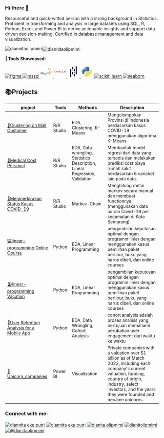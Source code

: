 ### Hi there 👋

Resourceful and quick-witted person with a strong background in Statistics. Proficient in transforming and analysis in large datasets using SQL, R, Python, Excel, and Power BI to derive actionable insights and support data-driven decision-making. Certified in database management and data visualization.


<p><img align="left" src="https://github-readme-stats.vercel.app/api/top-langs?username=diannitaolipmimi&show_icons=true&locale=en&layout=compact" alt="diannitaolipmimi" /></p>


<p><img align="center" src="https://github-readme-streak-stats.herokuapp.com/?user=diannitaolipmimi&" alt="diannitaolipmimi" /></p>


**📑Tools Showcased:**

<p align="left"> <a href="https://www.figma.com/" target="_blank" rel="noreferrer"> <img src="https://www.vectorlogo.zone/logos/figma/figma-icon.svg" alt="figma" width="40" height="40"/> </a> <a href="https://www.microsoft.com/en-us/sql-server" target="_blank" rel="noreferrer"> <img src="https://www.svgrepo.com/show/303229/microsoft-sql-server-logo.svg" alt="mssql" width="40" height="40"/> </a> <a href="https://www.mysql.com/" target="_blank" rel="noreferrer"> <img src="https://raw.githubusercontent.com/devicons/devicon/master/icons/mysql/mysql-original-wordmark.svg" alt="mysql" width="40" height="40"/> </a> <a href="https://www.oracle.com/" target="_blank" rel="noreferrer"> <img src="https://raw.githubusercontent.com/devicons/devicon/master/icons/oracle/oracle-original.svg" alt="oracle" width="40" height="40"/> </a> <a href="https://pandas.pydata.org/" target="_blank" rel="noreferrer"> <img src="https://raw.githubusercontent.com/devicons/devicon/2ae2a900d2f041da66e950e4d48052658d850630/icons/pandas/pandas-original.svg" alt="pandas" width="40" height="40"/> </a> <a href="https://www.python.org" target="_blank" rel="noreferrer"> <img src="https://raw.githubusercontent.com/devicons/devicon/master/icons/python/python-original.svg" alt="python" width="40" height="40"/> </a> <a href="https://scikit-learn.org/" target="_blank" rel="noreferrer"> <img src="https://upload.wikimedia.org/wikipedia/commons/0/05/Scikit_learn_logo_small.svg" alt="scikit_learn" width="40" height="40"/> </a> <a href="https://seaborn.pydata.org/" target="_blank" rel="noreferrer"> <img src="https://seaborn.pydata.org/_images/logo-mark-lightbg.svg" alt="seaborn" width="40" height="40"/> </a> </p>

## 📚Projects

| project                                                                                            | Tools      | Methods                                                                    | Description                                                                                                                                                                                                                   |
| -------------------------------------------------------------------------------------------------- | ---------- | -------------------------------------------------------------------------- | ----------------------------------------------------------------------------------------------------------------------------------------------------------------------------------------------------------------------------- |
| [🛒Clustering on Mall Customer](https://github.com/DiannitaOlipmimi/Clustering_on_Mall_Customer)     | R/R Studio | EDA, Clustering, K-Means                                                   | Mengelompokan Provinsi di Indonesia berdasarkan kasus COVID-19 menggunakan algoritma K-Means                                                                                                                                  |
| [💊Medical Cost Personal](https://github.com/DiannitaOlipmimi/Regression_on_medical_cost)            | R/R Studio | EDA, Data wrangling, Statistics Description, Linear Regression, Validation | Membantuk model regresi dari data yang tersedia dan melakukan prediksi cost biaya rumah sakit berdasarkan 6 variabel lain pada data.                                                                                          |
| [🦠Memperkirakan Status Kasus COVID-19](https://github.com/DiannitaOlipmimi/Markov-chain)            | R/R Studio | Markov-Chain                                                               | Menghitung rantai markov secara manual dan membuat functionnya (menggunakan data harian Covid-19 per kecamatan di Kota Semarang)                                                                                              |
| [💻linear-programming Online Course](https://github.com/DiannitaOlipmimi/Linear_Programming_Example) | Python     | EDA, Linear Programming                                                    | pengambilan keputusan optimal dengan programm linier dengan menggunakan kasus pemilihan paket berlibur, buku yang harus dibeli, dan online courses                                                                            |
| [🏖️linear-programming Vacation](https://github.com/DiannitaOlipmimi/Linear_Programming_Example)      | Python     | EDA, Linear Programming                                                    | pengambilan keputusan optimal dengan programm linier dengan menggunakan kasus pemilihan paket berlibur, buku yang harus dibeli, dan online courses                                                                            |
| [📱User Retention Analysis for a Mobile App](https://github.com/DiannitaOlipmimi/Cohort_analysis)    | Python     | EDA, Data Wrangling, Cohort Analysis                                       | cohort analysis adalah proses analisis yang bertujuan memahami perubahan user engagement dari waktu ke waktu                                                                                                                  |
| [🦄Unicorn_companies](https://github.com/DiannitaOlipmimi/Unicorn_companies)                         | Power BI   | Visualization                                                              | Private companies with a valuation over $1 billion as of March 2022, including each company's current valuation, funding, country of origin, industry, select investors, and the years they were founded and became unicorns. |

<h3 align="left">Connect with me:</h3>
<p align="left">
<a href="https://linkedin.com/in/diannita eka putri" target="blank"><img align="center" src="https://raw.githubusercontent.com/rahuldkjain/github-profile-readme-generator/master/src/images/icons/Social/linked-in-alt.svg" alt="diannita eka putri" height="30" width="40" /></a>
<a href="https://kaggle.com/diannita eka putri" target="blank"><img align="center" src="https://raw.githubusercontent.com/rahuldkjain/github-profile-readme-generator/master/src/images/icons/Social/kaggle.svg" alt="diannita eka putri" height="30" width="40" /></a>
<a href="https://fb.com/dianita olipmimi" target="blank"><img align="center" src="https://raw.githubusercontent.com/rahuldkjain/github-profile-readme-generator/master/src/images/icons/Social/facebook.svg" alt="dianita olipmimi" height="30" width="40" /></a>
<a href="https://instagram.com/dianitolipmimi" target="blank"><img align="center" src="https://raw.githubusercontent.com/rahuldkjain/github-profile-readme-generator/master/src/images/icons/Social/instagram.svg" alt="dianitolipmimi" height="30" width="40" /></a>
<a href="https://medium.com/@dianitaolipmimi" target="blank"><img align="center" src="https://raw.githubusercontent.com/rahuldkjain/github-profile-readme-generator/master/src/images/icons/Social/medium.svg" alt="@dianitaolipmimi" height="30" width="40" /></a>
</p>